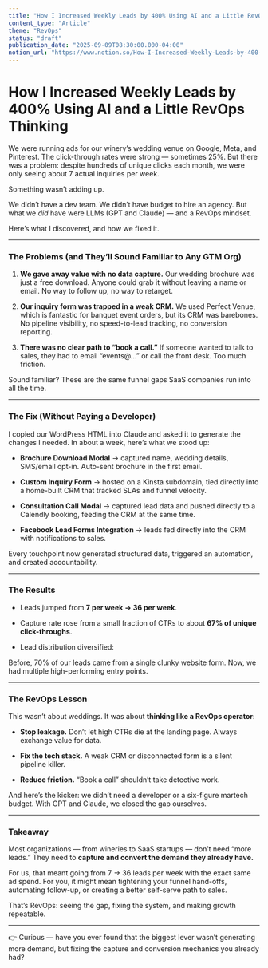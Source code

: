 ```yaml
---
title: "How I Increased Weekly Leads by 400% Using AI and a Little RevOps Thinking"
content_type: "Article"
theme: "RevOps"
status: "draft"
publication_date: "2025-09-09T08:30:00.000-04:00"
notion_url: "https://www.notion.so/How-I-Increased-Weekly-Leads-by-400-Using-AI-and-a-Little-RevOps-Thinking-2616c059767380eab0d6eb98d407acf2"
---
```


# How I Increased Weekly Leads by 400% Using AI and a Little RevOps Thinking

We were running ads for our winery’s wedding venue on Google, Meta, and Pinterest. The click-through rates were strong — sometimes 25%. But there was a problem: despite hundreds of unique clicks each month, we were only seeing about 7 actual inquiries per week.

Something wasn’t adding up.

We didn’t have a dev team. We didn’t have budget to hire an agency. But what we *did* have were LLMs (GPT and Claude) — and a RevOps mindset.

Here’s what I discovered, and how we fixed it.

---

### **The Problems (and They’ll Sound Familiar to Any GTM Org)**

1. **We gave away value with no data capture.** Our wedding brochure was just a free download. Anyone could grab it without leaving a name or email. No way to follow up, no way to retarget.

1. **Our inquiry form was trapped in a weak CRM.** We used Perfect Venue, which is fantastic for banquet event orders, but its CRM was barebones. No pipeline visibility, no speed-to-lead tracking, no conversion reporting.

1. **There was no clear path to “book a call.”** If someone wanted to talk to sales, they had to email “events@...” or call the front desk. Too much friction.

Sound familiar? These are the same funnel gaps SaaS companies run into all the time.

---

### **The Fix (Without Paying a Developer)**

I copied our WordPress HTML into Claude and asked it to generate the changes I needed. In about a week, here’s what we stood up:

- **Brochure Download Modal** → captured name, wedding details, SMS/email opt-in. Auto-sent brochure in the first email.

- **Custom Inquiry Form** → hosted on a Kinsta subdomain, tied directly into a home-built CRM that tracked SLAs and funnel velocity.

- **Consultation Call Modal** → captured lead data and pushed directly to a Calendly booking, feeding the CRM at the same time.

- **Facebook Lead Forms Integration** → leads fed directly into the CRM with notifications to sales.

Every touchpoint now generated structured data, triggered an automation, and created accountability.

---

### **The Results**

- Leads jumped from **7 per week → 36 per week**.

- Capture rate rose from a small fraction of CTRs to about **67% of unique click-throughs**.

- Lead distribution diversified:

Before, 70% of our leads came from a single clunky website form. Now, we had multiple high-performing entry points.

---

### **The RevOps Lesson**

This wasn’t about weddings. It was about **thinking like a RevOps operator**:

- **Stop leakage.** Don’t let high CTRs die at the landing page. Always exchange value for data.

- **Fix the tech stack.** A weak CRM or disconnected form is a silent pipeline killer.

- **Reduce friction.** “Book a call” shouldn’t take detective work.

And here’s the kicker: we didn’t need a developer or a six-figure martech budget. With GPT and Claude, we closed the gap ourselves.

---

### **Takeaway**

Most organizations — from wineries to SaaS startups — don’t need “more leads.” They need to **capture and convert the demand they already have.**

For us, that meant going from 7 → 36 leads per week with the exact same ad spend. For you, it might mean tightening your funnel hand-offs, automating follow-up, or creating a better self-serve path to sales.

That’s RevOps: seeing the gap, fixing the system, and making growth repeatable.

---

👉 Curious — have you ever found that the biggest lever wasn’t generating more demand, but fixing the capture and conversion mechanics you already had?

